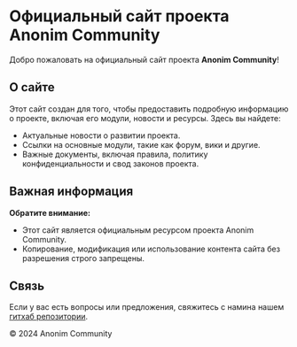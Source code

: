 # Официальный сайт проекта Anonim Community

Добро пожаловать на официальный сайт проекта **Anonim Community**! 

## О сайте
Этот сайт создан для того, чтобы предоставить подробную информацию о проекте, включая его модули, новости и ресурсы. Здесь вы найдете:
- Актуальные новости о развитии проекта.
- Ссылки на основные модули, такие как форум, вики и другие.
- Важные документы, включая правила, политику конфиденциальности и свод законов проекта.

## Важная информация
**Обратите внимание:** 
- Этот сайт является официальным ресурсом проекта Anonim Community. 
- Копирование, модификация или использование контента сайта без разрешения строго запрещены.

## Связь
Если у вас есть вопросы или предложения, свяжитесь с намина нашем [гитхаб репозитории](https://github.com/Anonim-IT/Anonim-IT.github.io/issues).

&copy; 2024 Anonim Community
